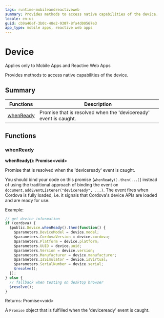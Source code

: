 ```yaml
---
tags: runtime-mobileandreactiveweb
summary: Provides methods to access native capabilities of the device.
locale: en-us
guid: cb9a46ef-3b0c-48e2-9307-8fa4d00567e3
app_type: mobile apps, reactive web apps
---
```


# Device

<div class="info" markdown="1">

Applies only to Mobile Apps and Reactive Web Apps

</div>

Provides methods to access native capabilities of the device.

## Summary

|Functions|Description|
|---|---|
|[whenReady](device.md#whenready)|Promise that is resolved when the 'deviceready' event is caught.|

## Functions

### whenReady

**whenReady(): Promise&lt;void&gt;**

Promise that is resolved when the 'deviceready' event is caught.

You should bind your code on this promise (`whenReady().then(...)`) instead of using the traditional approach of binding the event on `document.addEventListener("deviceready", ...)`. The event fires when Cordova is fully loaded, i.e. it signals that Cordova's device APIs are loaded and are ready for use.

Example:

```javascript
// get device information
if (cordova) {
  $public.Device.whenReady().then(function() {
    $parameters.DeviceModel = device.model;
    $parameters.CordovaVersion = device.cordova;
    $parameters.Platform = device.platform;
    $parameters.UUID = device.uuid;
    $parameters.Version = device.version;
    $parameters.Manufacturer = device.manufacturer;
    $parameters.IsSimulator = device.isVirtual;
    $parameters.SerialNumber = device.serial;
    $resolve();
  });
} else {
  // fallback when testing on desktop browser
  $resolve();
}
```

Returns: Promise&lt;void&gt;

A `Promise` object that is fulfilled when the 'deviceready' event is caught.

